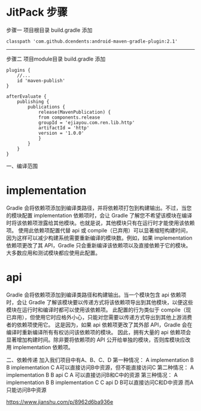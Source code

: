 # JitPack 步骤

步骤一 项目根目录 build.gradle 添加

```
classpath 'com.github.dcendents:android-maven-gradle-plugin:2.1'
```

------------------------------------------------------------------------------------------------------------------------

步骤二 项目module目录 build.gradle 添加

```
plugins {
    //...
    id 'maven-publish'
}
```

```
afterEvaluate {
    publishing {
        publications {
            release(MavenPublication) {
            from components.release
            groupId = 'ejiayou.com.ren.lib.http'
            artifactId = 'http'
            version = '1.0.0'
            }
        }
    }
}
```

一、编译范围
# implementation

Gradle 会将依赖项添加到编译类路径，并将依赖项打包到构建输出。不过，当您的模块配置 implementation 依赖项时，会让 Gradle 了解您不希望该模块在编译时将该依赖项泄露给其他模块。也就是说，其他模块只有在运行时才能使用该依赖项。
使用此依赖项配置代替 api 或 compile（已弃用）可以显著缩短构建时间，因为这样可以减少构建系统需要重新编译的模块数。例如，如果 implementation 依赖项更改了其 API，Gradle 只会重新编译该依赖项以及直接依赖于它的模块。大多数应用和测试模块都应使用此配置。

# api 
Gradle 会将依赖项添加到编译类路径和构建输出。当一个模块包含 api 依赖项时，会让 Gradle 了解该模块要以传递方式将该依赖项导出到其他模块，以便这些模块在运行时和编译时都可以使用该依赖项。
此配置的行为类似于 compile（现已弃用），但使用它时应格外小心，只能对您需要以传递方式导出到其他上游消费者的依赖项使用它。 这是因为，如果 api 依赖项更改了其外部 API，Gradle 会在编译时重新编译所有有权访问该依赖项的模块。 因此，拥有大量的 api 依赖项会显著增加构建时间。除非要将依赖项的 API 公开给单独的模块，否则库模块应改用 implementation 依赖项。


二、依赖传递
加入我们项目中有A、B、C、D
第一种情况：
A implementation B
B implementation C
A可以直接访问B中资源，但不能直接访问C
第二种情况：
A implementation B
B api C
A 可以直接访问B和C中的资源
第三种情况：
A implementation B
B implementation C
C api D
B可以直接访问C和D中资源
而A只能访问B中资源

https://www.jianshu.com/p/8962d6ba936e